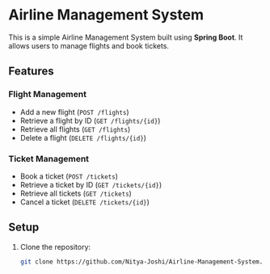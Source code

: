 # Airline Management System

This is a simple Airline Management System built using **Spring Boot**. It allows users to manage flights and book tickets.

## Features
### Flight Management
- Add a new flight (`POST /flights`)
- Retrieve a flight by ID (`GET /flights/{id}`)
- Retrieve all flights (`GET /flights`)
- Delete a flight (`DELETE /flights/{id}`)

### Ticket Management
- Book a ticket (`POST /tickets`)
- Retrieve a ticket by ID (`GET /tickets/{id}`)
- Retrieve all tickets (`GET /tickets`)
- Cancel a ticket (`DELETE /tickets/{id}`)

## Setup
1. Clone the repository:  
   ```sh
   git clone https://github.com/Nitya-Joshi/Airline-Management-System.git
